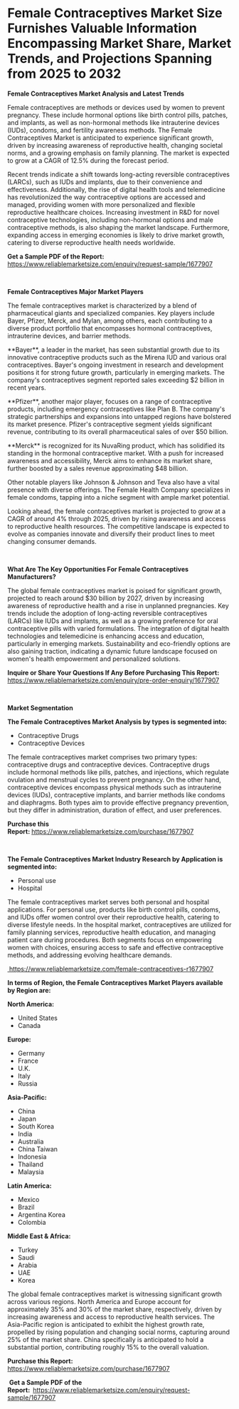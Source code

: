 <p><h1>Female Contraceptives Market Size Furnishes Valuable Information Encompassing Market Share, Market Trends, and Projections Spanning from 2025 to 2032</h1></p><p><strong>Female Contraceptives Market Analysis and Latest Trends</strong></p>
<p><p>Female contraceptives are methods or devices used by women to prevent pregnancy. These include hormonal options like birth control pills, patches, and implants, as well as non-hormonal methods like intrauterine devices (IUDs), condoms, and fertility awareness methods. The Female Contraceptives Market is anticipated to experience significant growth, driven by increasing awareness of reproductive health, changing societal norms, and a growing emphasis on family planning. The market is expected to grow at a CAGR of 12.5% during the forecast period.</p><p>Recent trends indicate a shift towards long-acting reversible contraceptives (LARCs), such as IUDs and implants, due to their convenience and effectiveness. Additionally, the rise of digital health tools and telemedicine has revolutionized the way contraceptive options are accessed and managed, providing women with more personalized and flexible reproductive healthcare choices. Increasing investment in R&D for novel contraceptive technologies, including non-hormonal options and male contraceptive methods, is also shaping the market landscape. Furthermore, expanding access in emerging economies is likely to drive market growth, catering to diverse reproductive health needs worldwide.</p></p>
<p><strong>Get a Sample PDF of the Report:&nbsp;</strong> <a href="https://www.reliablemarketsize.com/enquiry/request-sample/1677907?utm_campaign=3515&utm_medium=2&utm_source=Github&utm_content=ia&utm_term=19042025&utm_id=female-contraceptives">https://www.reliablemarketsize.com/enquiry/request-sample/1677907</a></p>
<p>&nbsp;</p>
<p><strong>Female Contraceptives Major Market Players</strong></p>
<p><p>The female contraceptives market is characterized by a blend of pharmaceutical giants and specialized companies. Key players include Bayer, Pfizer, Merck, and Mylan, among others, each contributing to a diverse product portfolio that encompasses hormonal contraceptives, intrauterine devices, and barrier methods.</p><p>**Bayer**, a leader in the market, has seen substantial growth due to its innovative contraceptive products such as the Mirena IUD and various oral contraceptives. Bayer's ongoing investment in research and development positions it for strong future growth, particularly in emerging markets. The company's contraceptives segment reported sales exceeding $2 billion in recent years.</p><p>**Pfizer**, another major player, focuses on a range of contraceptive products, including emergency contraceptives like Plan B. The company's strategic partnerships and expansions into untapped regions have bolstered its market presence. Pfizer's contraceptive segment yields significant revenue, contributing to its overall pharmaceutical sales of over $50 billion.</p><p>**Merck** is recognized for its NuvaRing product, which has solidified its standing in the hormonal contraceptive market. With a push for increased awareness and accessibility, Merck aims to enhance its market share, further boosted by a sales revenue approximating $48 billion.</p><p>Other notable players like Johnson & Johnson and Teva also have a vital presence with diverse offerings. The Female Health Company specializes in female condoms, tapping into a niche segment with ample market potential.</p><p>Looking ahead, the female contraceptives market is projected to grow at a CAGR of around 4% through 2025, driven by rising awareness and access to reproductive health resources. The competitive landscape is expected to evolve as companies innovate and diversify their product lines to meet changing consumer demands.</p></p>
<p>&nbsp;</p>
<p><strong>What Are The Key Opportunities For Female Contraceptives Manufacturers?</strong></p>
<p><p>The global female contraceptives market is poised for significant growth, projected to reach around $30 billion by 2027, driven by increasing awareness of reproductive health and a rise in unplanned pregnancies. Key trends include the adoption of long-acting reversible contraceptives (LARCs) like IUDs and implants, as well as a growing preference for oral contraceptive pills with varied formulations. The integration of digital health technologies and telemedicine is enhancing access and education, particularly in emerging markets. Sustainability and eco-friendly options are also gaining traction, indicating a dynamic future landscape focused on women's health empowerment and personalized solutions.</p></p>
<p><strong>Inquire or Share Your Questions If Any Before Purchasing This Report:</strong> <a href="https://www.reliablemarketsize.com/enquiry/pre-order-enquiry/1677907?utm_campaign=3515&utm_medium=2&utm_source=Github&utm_content=ia&utm_term=19042025&utm_id=female-contraceptives">https://www.reliablemarketsize.com/enquiry/pre-order-enquiry/1677907</a></p>
<p>&nbsp;</p>
<p><strong>Market Segmentation</strong></p>
<p><strong>The Female Contraceptives Market Analysis by types is segmented into:</strong></p>
<p><ul><li>Contraceptive Drugs</li><li>Contraceptive Devices</li></ul></p>
<p><p>The female contraceptives market comprises two primary types: contraceptive drugs and contraceptive devices. Contraceptive drugs include hormonal methods like pills, patches, and injections, which regulate ovulation and menstrual cycles to prevent pregnancy. On the other hand, contraceptive devices encompass physical methods such as intrauterine devices (IUDs), contraceptive implants, and barrier methods like condoms and diaphragms. Both types aim to provide effective pregnancy prevention, but they differ in administration, duration of effect, and user preferences.</p></p>
<p><strong>Purchase this Report:&nbsp;</strong><a href="https://www.reliablemarketsize.com/purchase/1677907?utm_campaign=3515&utm_medium=2&utm_source=Github&utm_content=ia&utm_term=19042025&utm_id=female-contraceptives">https://www.reliablemarketsize.com/purchase/1677907</a></p>
<p>&nbsp;</p>
<p><strong>The Female Contraceptives Market Industry Research by Application is segmented into:</strong></p>
<p><ul><li>Personal use</li><li>Hospital</li></ul></p>
<p><p>The female contraceptives market serves both personal and hospital applications. For personal use, products like birth control pills, condoms, and IUDs offer women control over their reproductive health, catering to diverse lifestyle needs. In the hospital market, contraceptives are utilized for family planning services, reproductive health education, and managing patient care during procedures. Both segments focus on empowering women with choices, ensuring access to safe and effective contraceptive methods, and addressing evolving healthcare demands.</p></p>
<p><a href="https://www.reliablemarketsize.com/female-contraceptives-r1677907?utm_campaign=3515&utm_medium=2&utm_source=Github&utm_content=ia&utm_term=19042025&utm_id=female-contraceptives">&nbsp;https://www.reliablemarketsize.com/female-contraceptives-r1677907</a></p>
<p><strong>In terms of Region, the Female Contraceptives Market Players available by Region are:</strong></p>
<p>
    <p> <strong> North America: </strong>
        <ul>
            <li>United States</li>
            <li>Canada</li>
        </ul>
        </p> 
    <p> <strong> Europe: </strong>
        <ul>
            <li>Germany</li>
            <li>France</li>
            <li>U.K.</li>
            <li>Italy</li>
            <li>Russia</li>
        </ul>
        </p> 
    <p> <strong> Asia-Pacific: </strong>
        <ul>
            <li>China</li>
            <li>Japan</li>
            <li>South Korea</li>
            <li>India</li>
            <li>Australia</li>
            <li>China Taiwan</li>
            <li>Indonesia</li>
            <li>Thailand</li>
            <li>Malaysia</li>
        </ul>
        </p> 
    <p> <strong> Latin America: </strong>
        <ul>
            <li>Mexico</li>
            <li>Brazil</li>
            <li>Argentina Korea</li>
            <li>Colombia</li>
        </ul>
        </p> 
    <p> <strong> Middle East & Africa: </strong>
        <ul>
            <li>Turkey</li>
            <li>Saudi</li>
            <li>Arabia</li>
            <li>UAE</li>
            <li>Korea</li>
        </ul>
    </p>
    </p>
<p><p>The global female contraceptives market is witnessing significant growth across various regions. North America and Europe account for approximately 35% and 30% of the market share, respectively, driven by increasing awareness and access to reproductive health services. The Asia-Pacific region is anticipated to exhibit the highest growth rate, propelled by rising population and changing social norms, capturing around 25% of the market share. China specifically is anticipated to hold a substantial portion, contributing roughly 15% to the overall valuation.</p></p>
<p><strong>Purchase this Report: </strong><a href="https://www.reliablemarketsize.com/purchase/1677907?utm_campaign=3515&utm_medium=2&utm_source=Github&utm_content=ia&utm_term=19042025&utm_id=female-contraceptives">https://www.reliablemarketsize.com/purchase/1677907</a></p>
<p>&nbsp;<strong>Get a Sample PDF of the Report:&nbsp;&nbsp;</strong><a href="https://www.reliablemarketsize.com/enquiry/request-sample/1677907?utm_campaign=3515&utm_medium=2&utm_source=Github&utm_content=ia&utm_term=19042025&utm_id=female-contraceptives">https://www.reliablemarketsize.com/enquiry/request-sample/1677907</a></p>
<p><strong></strong></p>
<p><p></p><p></p><p></p></p>